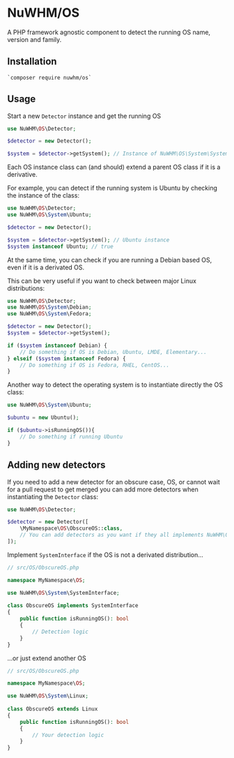 # NuWHM/OS

A PHP framework agnostic component to detect the running OS name, version and family.

## Installation

```
`composer require nuwhm/os`
```

## Usage

Start a new `Detector` instance and get the running OS

```php
use NuWHM\OS\Detector;

$detector = new Detector();

$system = $detector->getSystem(); // Instance of NuWHM\OS\System\SystemInterface
```

Each OS instance class can (and should) extend a parent OS class if it is a derivative.

For example, you can detect if the running system is Ubuntu by checking the instance of the class:

```php
use NuWHM\OS\Detector;
use NuWHM\OS\System\Ubuntu;

$detector = new Detector();

$system = $detector->getSystem(); // Ubuntu instance
$system instanceof Ubuntu; // true
```

At the same time, you can check if you are running a Debian based OS, even if it is a derivated OS.

This can be very useful if you want to check between major Linux distributions:

```php
use NuWHM\OS\Detector;
use NuWHM\OS\System\Debian;
use NuWHM\OS\System\Fedora;

$detector = new Detector();
$system = $detector->getSystem();

if ($system instanceof Debian) {
    // Do something if OS is Debian, Ubuntu, LMDE, Elementary...
} elseif ($system instanceof Fedora) {
    // Do something if OS is Fedora, RHEL, CentOS...
}
```

Another way to detect the operating system is to instantiate directly the OS class:
```php
use NuWHM\OS\System\Ubuntu;

$ubuntu = new Ubuntu();

if ($ubuntu->isRunningOS()){
    // Do something if running Ubuntu	
}
```

## Adding new detectors

If you need to add a new detector for an obscure case, OS, or cannot wait for a pull request to get merged you can add 
more detectors when instantiating the `Detector` class:

```php
use NuWHM\OS\Detector;

$detector = new Detector([
    \MyNamespace\OS\ObscureOS::class,
    // You can add detectors as you want if they all implements NuWHM\OS\System\SystemInterface
]);

```

Implement `SystemInterface` if the OS is not a derivated distribution...

```php
// src/OS/ObscureOS.php

namespace MyNamespace\OS;

use NuWHM\OS\System\SystemInterface;
 
class ObscureOS implements SystemInterface
{
    public function isRunningOS(): bool
    {
        // Detection logic
    }
}
```

...or just extend another OS

```php
// src/OS/ObscureOS.php

namespace MyNamespace\OS;

use NuWHM\OS\System\Linux;
 
class ObscureOS extends Linux
{
    public function isRunningOS(): bool
    {
        // Your detection logic
    }
}
```